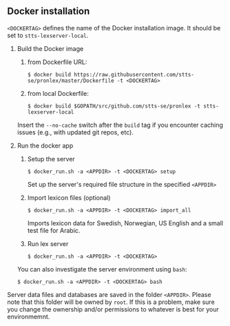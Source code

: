 ## Docker installation

`<DOCKERTAG>` defines the name of the Docker installation image. It should be set to `stts-lexserver-local`.

1. Build the Docker image

    1. from Dockerfile URL:

        `$ docker build https://raw.githubusercontent.com/stts-se/pronlex/master/Dockerfile -t <DOCKERTAG>`   

    2. from local Dockerfile:

        `$ docker build $GOPATH/src/github.com/stts-se/pronlex -t stts-lexserver-local`

    Insert the `--no-cache` switch after the `build` tag if you encounter caching issues (e.g., with updated git repos, etc).


2. Run the docker app


   1. Setup the server 

      `$ docker_run.sh -a <APPDIR> -t <DOCKERTAG> setup`

      Set up the server's required file structure in the specified `<APPDIR>`
      

   2. Import lexicon files (optional)

      `$ docker_run.sh -a <APPDIR> -t <DOCKERTAG> import_all`

      Imports lexicon data for Swedish, Norwegian, US English and a small test file for Arabic.


   3. Run lex server

      `$ docker_run.sh -a <APPDIR> -t <DOCKERTAG>`


   You can also investigate the server environment using `bash`:   

   `$ docker_run.sh -a <APPDIR> -t <DOCKERTAG> bash`
  

Server data files and databases are saved in the folder `<APPDIR>`. Please note that this folder will be owned by `root`. If this is a problem, make sure you change the ownership and/or permissions to whatever is best for your environmemnt.


<!-- to pass on system user to the docker environment:
<!---   $ docker build --build-arg USER=$USER https://raw.githubusercontent.com/stts-se/pronlex/master/Dockerfile -t stts-lexserver-local	 --->

<!---       $ docker build --build-arg USER=$USER $GOPATH/src/github.com/stts-se/pronlex -t stts-lexserver-local --->


